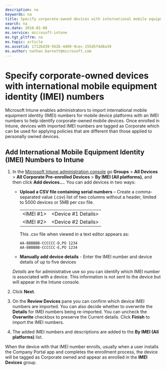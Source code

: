 ```yaml
---
description: na
keywords: na
title: Specify corporate-owned devices with international mobile equipment identity (IMEI) numbers
search: na
ms.date: 2016-01-08
ms.service: microsoft-intune
ms.tgt_pltfrm: na
ms.topic: article
ms.assetid: 1712bd39-562b-4409-9cec-155d5f4d8a39
ms.author: nathan.barnett@microsoft.com
---
```

# Specify corporate-owned devices with international mobile equipment identity (IMEI) numbers
Microsoft Intune enables administrators to import international mobile equipment identity (IMEI) numbers for mobile device platforms with an IMEI numbers to help identify corporate-owned mobile devices. Once enrolled in Intune, devices with imported IMEI numbers are tagged as Corporate which can be used for applying policies that are different than those applied to personally owned devices.
## Add International Mobile Equipment Identity (IMEI) Numbers to Intune
1. In the [Microsoft Intune administration console](http://manage.microsoft.com) go **Groups** &gt; **All Devices** &gt; **All Corporate Pre-enrolled Devices** &gt; **By IMEI (All platforms)**, and then click **Add devices…**. You can add devices in two ways:

    -   **Upload a CSV file containing serial numbers** – Create a comma-separated value (.csv) list of two columns without a header, limited to 5000 devices or 5MB per csv file.

        |||
        |-|-|
        |&lt;IMEI #1&gt;|&lt;Device #1 Details&gt;|
        |&lt;IMEI #2&gt;|&lt;Device #2 Details&gt;|
        This .csv file when viewed in a text editor appears as:

        ```
        AA-BBBBBB-CCCCCC-D,PO 1234
        AA-BBBBBB-CCCCCC-E,PO 1234
        ```

    -   **Manually add device details** - Enter the IMEI number and device details of up to five devices

   *Details* are for administrative use so you can identify which IMEI number is associated with a device. This information is not sent to the device but will appear in the Intune console. 

2.   Click **Next**.
3.  On the **Review Devices** pane you can confirm which device IMEI numbers are imported. You can also decide whether to overwrite the **Details** for IMEI numbers being re-imported. You can uncheck the **Overwrite** checkbox to preserve the Current details. Click **Finish** to import the IMEI numbers.
4.  The added IMEI numbers and descriptions are added to the **By IMEI (All platforms)** list. 

When the device with that IMEI number enrolls, usually when a user installs the Company Portal app and completes the enrollment process, the device will be tagged as Corporate owned and appear as enrolled in the **IMEI Devices** group.

